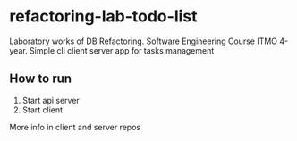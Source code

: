 # refactoring-lab-todo-list
Laboratory works of DB Refactoring. Software Engineering Course ITMO 4-year. Simple cli client server app for tasks management 

## How to run
1. Start api server
2. Start client

More info in client and server repos
